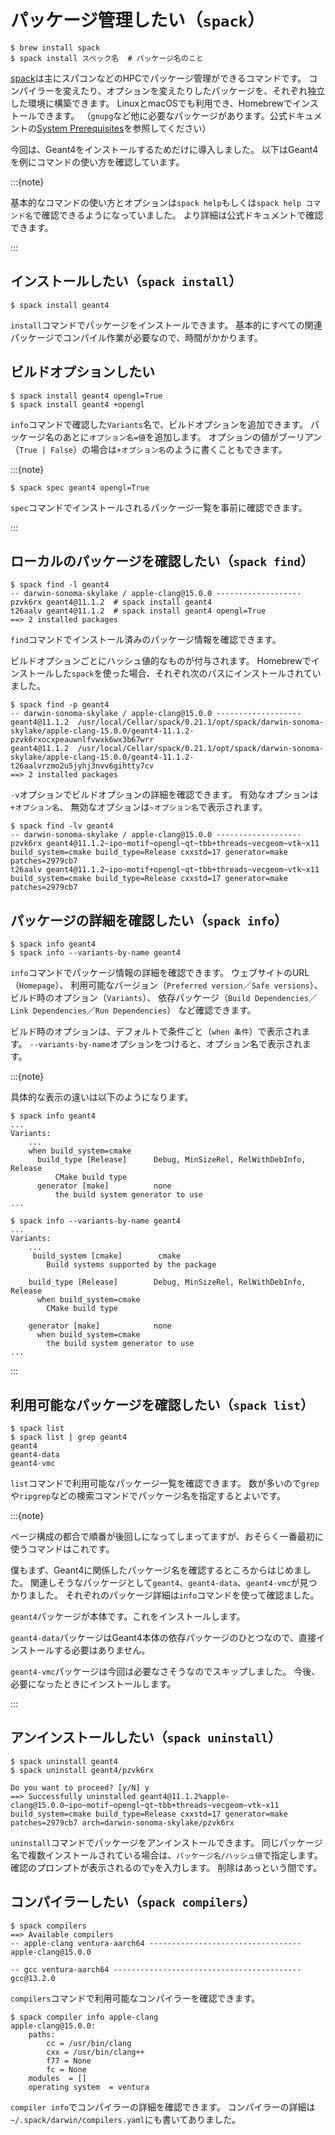 # パッケージ管理したい（``spack``）

```console
$ brew install spack
$ spack install スペック名  # パッケージ名のこと
```

[spack](https://spack.io/)は主にスパコンなどのHPCでパッケージ管理ができるコマンドです。
コンパイラーを変えたり、オプションを変えたりしたパッケージを、それぞれ独立した環境に構築できます。
LinuxとmacOSでも利用でき、Homebrewでインストールできます。
（``gnupg``など他に必要なパッケージがあります。公式ドキュメントの[System Prerequisites](https://spack.readthedocs.io/en/latest/getting_started.html#system-prerequisites)を参照してください）

今回は、Geant4をインストールするためだけに導入しました。
以下はGeant4を例にコマンドの使い方を確認しています。

:::{note}

基本的なコマンドの使い方とオプションは``spack help``もしくは``spack help コマンド名``で確認できるようになっていました。
より詳細は公式ドキュメントで確認できます。

:::

## インストールしたい（``spack install``）

```console
$ spack install geant4
```

``install``コマンドでパッケージをインストールできます。
基本的にすべての関連パッケージでコンパイル作業が必要なので、時間がかかります。

## ビルドオプションしたい

```console
$ spack install geant4 opengl=True
$ spack install geant4 +opengl
```

``info``コマンドで確認した``Variants``名で、ビルドオプションを追加できます。
パッケージ名のあとに``オプション名=値``を追加します。
オプションの値がブーリアン（``True | False``）の場合は``+オプション名``のように書くこともできます。

:::{note}

```console
$ spack spec geant4 opengl=True
```

``spec``コマンドでインストールされるパッケージ一覧を事前に確認できます。

:::

## ローカルのパッケージを確認したい（``spack find``）

```console
$ spack find -l geant4
-- darwin-sonoma-skylake / apple-clang@15.0.0 -------------------
pzvk6rx geant4@11.1.2  # spack install geant4
t26aalv geant4@11.1.2  # spack install geant4 opengl=True
==> 2 installed packages
```

``find``コマンドでインストール済みのパッケージ情報を確認できます。

ビルドオプションごとにハッシュ値的なものが付与されます。
Homebrewでインストールした``spack``を使った場合、それぞれ次のパスにインストールされていました。

```console
$ spack find -p geant4
-- darwin-sonoma-skylake / apple-clang@15.0.0 -------------------
geant4@11.1.2  /usr/local/Cellar/spack/0.21.1/opt/spack/darwin-sonoma-skylake/apple-clang-15.0.0/geant4-11.1.2-pzvk6rxocxpeauwnlfvwxk6wx3b67wrr
geant4@11.1.2  /usr/local/Cellar/spack/0.21.1/opt/spack/darwin-sonoma-skylake/apple-clang-15.0.0/geant4-11.1.2-t26aalvrzmo2u5jyhj3nvv6gihtty7cv
==> 2 installed packages
```

``-v``オプションでビルドオプションの詳細を確認できます。
有効なオプションは``+オプション名``、
無効なオプションは``~オプション名``で表示されます。

```console
$ spack find -lv geant4
-- darwin-sonoma-skylake / apple-clang@15.0.0 -------------------
pzvk6rx geant4@11.1.2~ipo~motif~opengl~qt~tbb+threads~vecgeom~vtk~x11 build_system=cmake build_type=Release cxxstd=17 generator=make patches=2979cb7
t26aalv geant4@11.1.2~ipo~motif+opengl~qt~tbb+threads~vecgeom~vtk~x11 build_system=cmake build_type=Release cxxstd=17 generator=make patches=2979cb7
```

## パッケージの詳細を確認したい（``spack info``）

```console
$ spack info geant4
$ spack info --variants-by-name geant4
```

``info``コマンドでパッケージ情報の詳細を確認できます。
ウェブサイトのURL（``Homepage``）、
利用可能なバージョン（``Preferred version``／``Safe versions``）、
ビルド時のオプション（``Variants``）、
依存パッケージ（``Build Dependencies``／``Link Dependencies``／``Run Dependencies``）
など確認できます。

ビルド時のオプションは、デフォルトで条件ごと（``when 条件``）で表示されます。
``--variants-by-name``オプションをつけると、オプション名で表示されます。

:::{note}

具体的な表示の違いは以下のようになります。

```console
$ spack info geant4
...
Variants:
    ...
    when build_system=cmake
      build_type [Release]      Debug, MinSizeRel, RelWithDebInfo, Release
          CMake build type
      generator [make]          none
          the build system generator to use
...
```

```console
$ spack info --variants-by-name geant4
...
Variants:
    ...
     build_system [cmake]        cmake
        Build systems supported by the package

    build_type [Release]        Debug, MinSizeRel, RelWithDebInfo, Release
      when build_system=cmake
        CMake build type

    generator [make]            none
      when build_system=cmake
        the build system generator to use
...
```

:::

## 利用可能なパッケージを確認したい（``spack list``）

```console
$ spack list
$ spack list | grep geant4
geant4
geant4-data
geant4-vmc
```

``list``コマンドで利用可能なパッケージ一覧を確認できます。
数が多いので``grep``や``ripgrep``などの検索コマンドでパッケージ名を指定するとよいです。

:::{note}

ページ構成の都合で順番が後回しになってしまってますが、おそらく一番最初に使うコマンドはこれです。

僕もまず、Geant4に関係したパッケージ名を確認するところからはじめました。
関連しそうなパッケージとして``geant4``、``geant4-data``、``geant4-vmc``が見つかりました。
それぞれのパッケージ詳細は``info``コマンドを使って確認ました。

``geant4``パッケージが本体です。これをインストールします。

``geant4-data``パッケージはGeant4本体の依存パッケージのひとつなので、直接インストールする必要はありません。

``geant4-vmc``パッケージは今回は必要なさそうなのでスキップしました。
今後、必要になったときにインストールします。

:::

## アンインストールしたい（``spack uninstall``）

```console
$ spack uninstall geant4
$ spack uninstall geant4/pzvk6rx

Do you want to proceed? [y/N] y
==> Successfully uninstalled geant4@11.1.2%apple-clang@15.0.0~ipo~motif~opengl~qt~tbb+threads~vecgeom~vtk~x11 build_system=cmake build_type=Release cxxstd=17 generator=make patches=2979cb7 arch=darwin-sonoma-skylake/pzvk6rx
```

``uninstall``コマンドでパッケージをアンインストールできます。
同じパッケージ名で複数インストールされている場合は、``パッケージ名/ハッシュ値``で指定します。
確認のプロンプトが表示されるので``y``を入力します。
削除はあっという間です。

## コンパイラーしたい（``spack compilers``）

```console
$ spack compilers
==> Available compilers
-- apple-clang ventura-aarch64 ----------------------------------
apple-clang@15.0.0

-- gcc ventura-aarch64 ------------------------------------------
gcc@13.2.0
```

``compilers``コマンドで利用可能なコンパイラーを確認できます。

```console
$ spack compiler info apple-clang
apple-clang@15.0.0:
	paths:
		cc = /usr/bin/clang
		cxx = /usr/bin/clang++
		f77 = None
		fc = None
	modules  = []
	operating system  = ventura
```

``compiler info``でコンパイラーの詳細を確認できます。
コンパイラーの詳細は``~/.spack/darwin/compilers.yaml``にも書いてありました。
